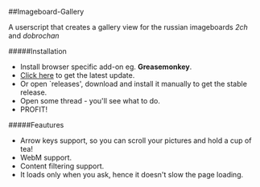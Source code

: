 ##Imageboard-Gallery

A userscript that creates a gallery view for the russian imageboards _2ch_ and _dobrochan_

#####Installation
- Install browser specific add-on eg. **Greasemonkey**.
- [Click here](https://github.com/tagener-noisu/Imageboard-Gallery/raw/master/Imageboard-Gallery.user.js) to get the latest update.
- Or open `releases', download and install it manually to get the stable release.
- Open some thread - you'll see what to do.
- PROFIT!

#####Feautures
- Arrow keys support, so you can scroll your pictures and hold a cup of tea!
- WebM support.
- Content filtering support.
- It loads only when you ask, hence it doesn't slow the page loading.
